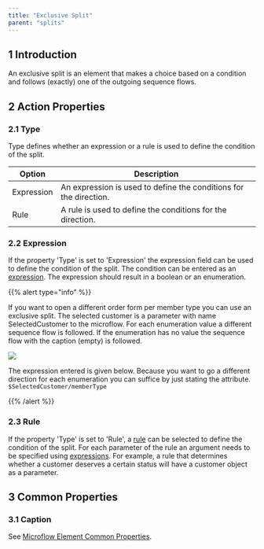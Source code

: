 ```yaml
---
title: "Exclusive Split"
parent: "splits"
---
```


## 1 Introduction

An exclusive split is an element that makes a choice based on a condition and follows (exactly) one of the outgoing sequence flows.

## 2 Action Properties

### 2.1 Type

Type defines whether an expression or a rule is used to define the condition of the split.

| Option     | Description                                                       |
| ---------- | ----------------------------------------------------------------- |
| Expression | An expression is used to define the conditions for the direction. |
| Rule       | A rule is used to define the conditions for the direction.        |

### 2.2 Expression

If the property 'Type' is set to 'Expression' the expression field can be used to define the condition of the split. The condition can be entered as an [expression](expressions). The expression should result in a boolean or an enumeration.

{{% alert type="info" %}}

If you want to open a different order form per member type you can use an exclusive split. The selected customer is a parameter with name SelectedCustomer to the microflow. For each enumeration value a different sequence flow is followed. If the enumeration has no value the sequence flow with the caption (empty) is followed.

![](attachments/819203/918050.png)

The expression entered is given below. Because you want to go a different direction for each enumeration you can suffice by just stating the attribute. `$SelectedCustomer/memberType`

{{% /alert %}}

### 2.3 Rule

If the property 'Type' is set to 'Rule', a [rule](rules) can be selected to define the condition of the split. For each parameter of the rule an argument needs to be specified using [expressions](expressions). For example, a rule that determines whether a customer deserves a certain status will have a customer object as a parameter.

## 3 Common Properties

### 3.1 Caption

See [Microflow Element Common Properties](microflow-element-common-properties).
